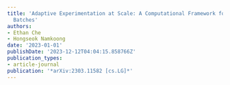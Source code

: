 ```yaml
---
title: 'Adaptive Experimentation at Scale: A Computational Framework for Flexible
  Batches'
authors:
- Ethan Che
- Hongseok Namkoong
date: '2023-01-01'
publishDate: '2023-12-12T04:04:15.858766Z'
publication_types:
- article-journal
publication: '*arXiv:2303.11582 [cs.LG]*'
---
```

